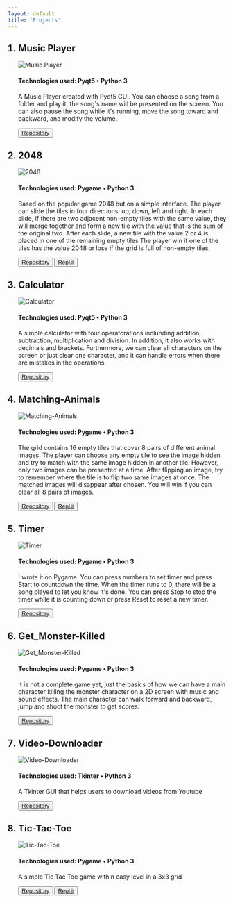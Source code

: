 ```yaml
---
layout: default
title: 'Projects'
---
```

<ol>
<!--  Music Player -->
<div class="col-md-6">
    <div class="project-information">
    <h2 class="project-information__title"><li>Music Player</li></h2>
        <div class="projects-row">
        <div id="Music Player" class="col-md-6">
        <img class="projects-row__img" src="https://raw.githubusercontent.com/socolachaymo/Music_Player/main/images/screenshot.PNG" alt="Music Player">
        </div>
    <p></p>
    <h4 class="project-information__section-text"><b>Technologies used: </b>Pyqt5  • Python 3 </h4>
    <p class="project-information__description">A Music Player created with Pyqt5 GUI. You can choose a song from a folder and play it, the song's name will be presented on the screen. You can also pause the song while it's running, move the song toward and backward, and modify the volume.
    </p>
    <button type="button" class="project-information__btn"><a target="_blank" href="https://github.com/socolachaymo/Music_Player">Repository</a></button>
    </div>
</div>
</div>
<p></p>

<!--  2048 -->
<div class="col-md-6">
    <div class="project-information">
    <h2 class="project-information__title"><li>2048</li></h2>
        <div class="projects-row">
        <div id="Game 2048" class="col-md-6">
        <img class="projects-row__img" src="https://raw.githubusercontent.com/socolachaymo/2048/master/images/screenshot.PNG" alt="2048">
        </div>
    <p></p>
    <h4 class="project-information__section-text"><b>Technologies used: </b>Pygame  • Python 3 </h4>
    <p class="project-information__description">Based on the popular game 2048 but on a simple interface. The player can slide the tiles in four directions: up, down, left and right. In each slide, if there are two adjacent non-empty tiles with the same value, they will merge together and form a new tile with the value that is the sum of the original two. After each slide, a new tile with the value 2 or 4 is placed in one of the remaining empty tiles The player win if one of the tiles has the value 2048 or lose if the grid is full of non-empty tiles.
    </p>
    <button type="button" class="project-information__btn"><a target="_blank" href="https://github.com/socolachaymo/2048">Repository</a></button>
    <button type="button" class="project-information__btn"><a target="_blank" href="https://repl.it/github/socolachaymo/2048">Repl.it</a></button>
    </div>
</div>
</div>
<p></p>

<!--  Calculator -->
<div class="col-md-6">
    <div class="project-information">
    <h2 class="project-information__title"><li>Calculator</li></h2>
        <div class="projects-row">
        <div id="Calculator" class="col-md-6">
        <img class="projects-row__img" src="https://raw.githubusercontent.com/socolachaymo/Calculator/main/images/screenshot.PNG" alt="Calculator">
        </div>
    <p></p>
    <h4 class="project-information__section-text"><b>Technologies used: </b>Pyqt5  • Python 3 </h4>
    <p class="project-information__description">A simple calculator with four operatorations inclunding addition, subtraction, multiplication and division. In addition, it also works with decimals and brackets. Furthermore, we can clear all characters on the screen or just clear one character, and it can handle errors when there are mistakes in the operations.
    </p>
    <button type="button" class="project-information__btn"><a target="_blank" href="https://github.com/socolachaymo/Calculator">Repository</a></button>
    </div>
</div>
</div>
<p></p>

<!-- Matching-Animals  -->
<div class="col-md-6">
    <div class="project-information">
    <h2 class="project-information__title"><li>Matching-Animals</li></h2>
        <div class="projects-row">
        <div id="Matching-Animals" class="col-md-6">
        <img class="projects-row__img" src="https://raw.githubusercontent.com/socolachaymo/Matching-Animals/main/images/screenshot.PNG" alt="Matching-Animals">
        </div>
    <p></p>
    <h4 class="project-information__section-text"><b>Technologies used: </b>Pygame  • Python 3 </h4>
    <p class="project-information__description">The grid contains 16 empty tiles that cover 8 pairs of different animal images. The player can choose any empty tile to see the image hidden and try to match with the same image hidden in another tile. However, only two images can be presented at a time. After flipping an image, try to remember where the tile is to flip two same images at once. The matched images will disappear after chosen. You will win if you can clear all 8 pairs of images.
    </p>
    <button type="button" class="project-information__btn"><a target="_blank" href="https://github.com/socolachaymo/Matching-Animals">Repository</a></button>
    <button type="button" class="project-information__btn"><a target="_blank" href="https://repl.it/github/socolachaymo/Matching-Animals">Repl.it</a></button>
    </div>
</div>
</div>
<p></p>

<!--  Timer -->
<div class="col-md-6">
    <div class="project-information">
    <h2 class="project-information__title"><li>Timer</li></h2>
        <div class="projects-row">
        <div id="Timer" class="col-md-6">
        <img class="projects-row__img" src="https://raw.githubusercontent.com/socolachaymo/Timer/main/images/screenshot.PNG" alt="Timer">
        </div>
    <p></p>
    <h4 class="project-information__section-text"><b>Technologies used: </b>Pygame  • Python 3 </h4>
    <p class="project-information__description">I wrote it on Pygame. You can press numbers to set timer and press Start to countdown the time. When the timer runs to 0, there will be a song played to let you know it's done. You can press Stop to stop the timer while it is counting down or press Reset to reset a new timer.
    </p>
    <button type="button" class="project-information__btn"><a target="_blank" href="https://github.com/socolachaymo/Timer">Repository</a></button>
    </div>
</div>
</div>
<p></p>

<!-- Get_Monster-Killed -->
<div class="col-md-6">
    <div class="project-information">
    <h2 class="project-information__title"><li>Get_Monster-Killed</li></h2>
        <div class="projects-row">
        <div id="Get_Monster-Killed" class="col-md-6">
        <img class="projects-row__img" src="https://raw.githubusercontent.com/socolachaymo/Get-Monster-Killed/main/Images/screenshot.PNG" alt="Get_Monster-Killed">
        </div>
    <p></p>
    <h4 class="project-information__section-text"><b>Technologies used: </b>Pygame  • Python 3 </h4>
    <p class="project-information__description">It is not a complete game yet, just the basics of how we can have a main character killing the monster character on a 2D screen with music and sound effects. The main character can walk forward and backward, jump and shoot the monster to get scores.
    </p>
    <button type="button" class="project-information__btn"><a target="_blank" href="https://github.com/socolachaymo/Get-Monster-Killed">Repository</a></button>
    </div>
</div>
</div>
<p></p>

<!-- Video-Downloader -->
<div class="col-md-6">
    <div class="project-information">
    <h2 class="project-information__title"><li>Video-Downloader</li></h2>
        <div class="projects-row">
        <div id="Video-Downloader" class="col-md-6">
        <img class="projects-row__img" src="https://raw.githubusercontent.com/socolachaymo/Video-Downloader/main/screenshot.PNG" alt="Video-Downloader">
        </div>
    <p></p>
    <h4 class="project-information__section-text"><b>Technologies used: </b>Tkinter  • Python 3 </h4>
    <p class="project-information__description">A Tkinter GUI that helps users to download videos from Youtube
    </p>
    <button type="button" class="project-information__btn"><a target="_blank" href="https://github.com/socolachaymo/Video-Downloader">Repository</a></button>
    </div>
</div>
</div>
<p></p>

<!-- Tic-Tac-Toe -->
<div class="col-md-6">
    <div class="project-information">
    <h2 class="project-information__title"><li>Tic-Tac-Toe</li></h2>
        <div class="projects-row">
        <div id="Video-Downloader" class="col-md-6">
        <img class="projects-row__img" src="https://raw.githubusercontent.com/socolachaymo/Tic-Tac-Toe/main/Images/screenshot.PNG" alt="Tic-Tac-Toe">
        </div>
    <p></p>
    <h4 class="project-information__section-text"><b>Technologies used: </b>Pygame  • Python 3 </h4>
    <p class="project-information__description">A simple Tic Tac Toe game within easy level in a 3x3 grid
    </p>
    <button type="button" class="project-information__btn"><a target="_blank" href="https://github.com/socolachaymo/Tic-Tac-Toe">Repository</a></button>
    <button type="button" class="project-information__btn"><a target="_blank" href="https://repl.it/github/socolachaymo/Tic-Tac-Toe">Repl.it</a></button>
    </div>
</div>
</div>